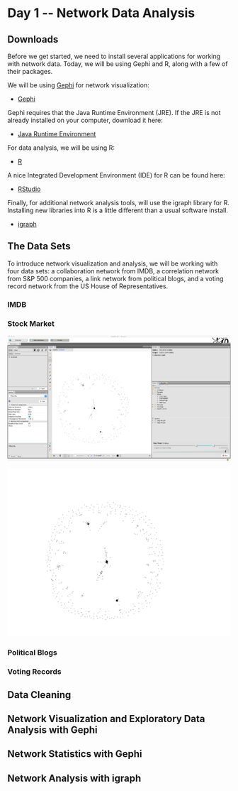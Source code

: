 # Day 1 -- Network Data Analysis

## Downloads

Before we get started, we need to install several applications for working with network data. Today, we will be using Gephi and R, along with a few of their packages.

We will be using [Gephi](https://gephi.org/) for network visualization:

* [Gephi](https://gephi.org/)

Gephi requires that the Java Runtime Environment (JRE). If the JRE is not already installed on your computer, download it here:

* [Java Runtime Environment](http://www.oracle.com/technetwork/java/javase/downloads/jre8-downloads-2133155.html)

For data analysis, we will be using R:

* [R](https://cran.cnr.berkeley.edu/)

A nice Integrated Development Environment (IDE) for R can be found here:

* [RStudio](https://www.rstudio.com/products/rstudio/download2/)  

Finally, for additional network analysis tools, will use the igraph library for R. Installing new libraries into R is a little different than a usual software install. 

* [igraph](http://igraph.org/r/)  

## The Data Sets

To introduce network visualization and analysis, we will be working with four data sets: a collaboration network from IMDB, a correlation network from S&P 500 companies, a link network   from political blogs, and a voting record network from the US House of Representatives.

### IMDB

### Stock Market

![Demo stock data](https://raw.githubusercontent.com/ddarmon/sfinsc-day1/master/graphics/demo-gephi-workspace.png)

![Demo stock data](https://raw.githubusercontent.com/ddarmon/sfinsc-day1/master/graphics/stock-demo.png)

### Political Blogs

### Voting Records

## Data Cleaning

## Network Visualization and Exploratory Data Analysis with Gephi

## Network Statistics with Gephi

## Network Analysis with igraph